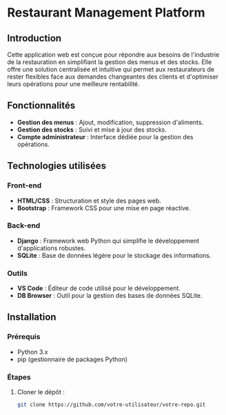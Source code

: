 # Restaurant Management Platform

## Introduction
Cette application web est conçue pour répondre aux besoins de l'industrie de la restauration en simplifiant la gestion des menus et des stocks. Elle offre une solution centralisée et intuitive qui permet aux restaurateurs de rester flexibles face aux demandes changeantes des clients et d'optimiser leurs opérations pour une meilleure rentabilité.

## Fonctionnalités
- **Gestion des menus** : Ajout, modification, suppression d'aliments.
- **Gestion des stocks** : Suivi et mise à jour des stocks.
- **Compte administrateur** : Interface dédiée pour la gestion des opérations.

## Technologies utilisées
### Front-end
- **HTML/CSS** : Structuration et style des pages web.
- **Bootstrap** : Framework CSS pour une mise en page réactive.

### Back-end
- **Django** : Framework web Python qui simplifie le développement d'applications robustes.
- **SQLite** : Base de données légère pour le stockage des informations.

### Outils
- **VS Code** : Éditeur de code utilisé pour le développement.
- **DB Browser** : Outil pour la gestion des bases de données SQLite.

## Installation

### Prérequis
- Python 3.x
- pip (gestionnaire de packages Python)

### Étapes
1. Cloner le dépôt :
   ```bash
   git clone https://github.com/votre-utilisateur/votre-repo.git
